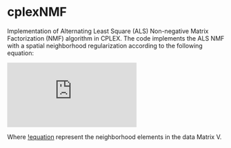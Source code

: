 # cplexNMF
Implementation of Alternating Least Square (ALS) Non-negative Matrix Factorization (NMF) algorithm in CPLEX.
The code implements the ALS NMF with a spatial neighborhood regularization according to the following equation:

![equation](http://www.sciweavers.org/tex2img.php?eq=%5Cbegin%7Baligned%7D%0A%26%20%5Cunderset%7B%5Cpmb%7BW%7D%2C%20%5Cpmb%7BH%7D%7D%7B%5Ctext%7Bminimize%7D%7D%0A%26%20%26%20f%28%5Cpmb%7BW%7D%2C%5Cpmb%7BH%7D%29%20%3D%20%5Cfrac%7B1%7D%7B2%7D%20%5C%7CV%20-%20W%5Ctimes%20H%5C%7C_F%5E2%20%2B%20%5Cfrac%7B%5Clambda%7D%7B2%7D%20%5Csum_%7Bi%2Cj%5Cin%5COmega%7D%5Csum_%7Bl%3D1%7D%5E%7Bn%7D%28h_%7Bil%7D-h_%7Bjl%7D%29%5E2%5C%5C%0A%26%20%5Ctext%7Bsubject%20to%7D%0A%26%20%26%20%5Cforall%7Ei%2Cj%3A%20W_%7Bi%2Cj%7D%2C%20H_%7Bi%2Cj%7D%20%5Cge%200%0A%5Cend%7Baligned%7D&bc=White&fc=Black&im=jpg&fs=12&ff=arev&edit=0)

Where [!equation](http://www.sciweavers.org/tex2img.php?eq=%5COmega&bc=White&fc=Black&im=jpg&fs=12&ff=arev&edit=0) represent the neighborhood elements in the data Matrix V.
